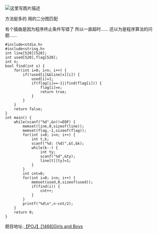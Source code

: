 ![这里写图片描述](http://img.blog.csdn.net/20160401141707950)

方法挺多的
用的二分图匹配

有个插曲是因为程序终止条件写错了
所以一直超时……
还以为是程序算法的问题……

```
#include<stdio.h>
#include<string.h>
int line[520][520];
int used[520],flag[520];
int n;
bool find(int x) {
	for(int i=0; i<n; i++) {
		if(!used[i]&&line[x][i]) {
			used[i]=1;
			if(flag[i]==-1||find(flag[i])) {
				flag[i]=x;
				return true;
			}
		}
	}
	return false;
}
int main() {
	while(scanf("%d",&n)!=EOF) {
		memset(line,0,sizeof(line));
		memset(flag,-1,sizeof(flag));
		for(int i=0; i<n; i++) {
			int t,k;
			scanf("%d: (%d)",&t,&k);
			while(k--) {
				int ty;
				scanf("%d",&ty);
				line[t][ty]=1;
			}
		}
		int cnt=0;
		for(int i=0; i<n; i++) {
			memset(used,0,sizeof(used));
			if(find(i)) {
				cnt++;
			}
		}
		printf("%d\n",n-cnt/2);
	}
	return 0;
}
```

题目地址:[【POJ】[1466]Girls and Boys](http://poj.org/problem?id=1466)